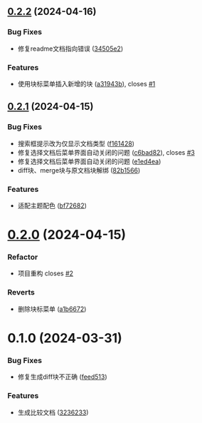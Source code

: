 ## [0.2.2](https://github.com/etchnight/siyuan-plugin-diff/compare/v0.2.1...v0.2.2) (2024-04-16)


### Bug Fixes

* 修复readme文档指向错误 ([34505e2](https://github.com/etchnight/siyuan-plugin-diff/commit/34505e274a4585c907b552f5bf22e1e44a32ecee))


### Features

* 使用块标菜单插入新增的块 ([a31943b](https://github.com/etchnight/siyuan-plugin-diff/commit/a31943ba04aa20a5e77463c19abf58de580a146f)), closes [#1](https://github.com/etchnight/siyuan-plugin-diff/issues/1)



## [0.2.1](https://github.com/etchnight/siyuan-plugin-diff/compare/v0.2.0...v0.2.1) (2024-04-15)


### Bug Fixes

* 搜索框提示改为仅显示文档类型 ([f161428](https://github.com/etchnight/siyuan-plugin-diff/commit/f161428e65942a2e09285fc67ba93b12a0f22956))
* 修复选择文档后菜单界面自动关闭的问题 ([c6bad82](https://github.com/etchnight/siyuan-plugin-diff/commit/c6bad8225ff85e044dbe7abd5054ea0b07ebb2f5)), closes [#3](https://github.com/etchnight/siyuan-plugin-diff/issues/3)
* 修复选择文档后菜单界面自动关闭的问题 ([e1ed4ea](https://github.com/etchnight/siyuan-plugin-diff/commit/e1ed4ea6a8af776cae0a82468f0fee2e6f976dfa))
* diff块、merge块与原文档块解绑 ([82b1566](https://github.com/etchnight/siyuan-plugin-diff/commit/82b15669103a9f546483ea1d0c4d7ddf3b07dbc2))


### Features

* 适配主题配色 ([bf72682](https://github.com/etchnight/siyuan-plugin-diff/commit/bf726820b8e18f2c9cacb4480bc4bdedba21fe67))



# [0.2.0](https://github.com/etchnight/siyuan-plugin-diff/compare/v0.1.0...v0.2.0) (2024-04-15)

### Refactor

* 项目重构 closes [#2](https://github.com/etchnight/siyuan-plugin-diff/issues/2)

### Reverts

* 删除块标菜单 ([a1b6672](https://github.com/etchnight/siyuan-plugin-diff/commit/a1b66723ddcdc4dae947f93bf05df6276901f505))



# 0.1.0 (2024-03-31)


### Bug Fixes

* 修复生成diff块不正确 ([feed513](https://github.com/etchnight/siyuan-plugin-diff/commit/feed513aa16a86b10399dae82d90fd37a0344ee3))


### Features

* 生成比较文档 ([3236233](https://github.com/etchnight/siyuan-plugin-diff/commit/323623317146cc270d8f63abff311d1f9d7ddb1f))




